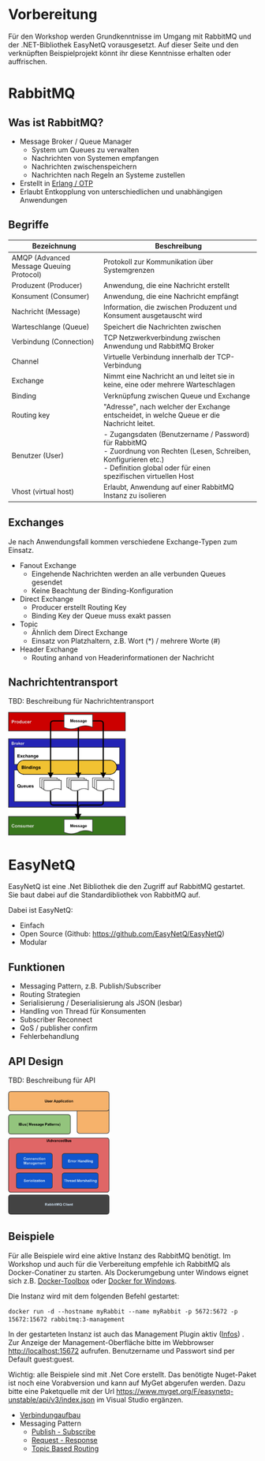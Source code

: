# Vorbereitung

Für den Workshop werden Grundkenntnisse im Umgang mit RabbitMQ und der .NET-Bibliothek EasyNetQ vorausgesetzt.
Auf dieser Seite und den verknüpften Beispielprojekt könnt ihr diese Kenntnisse erhalten oder auffrischen.

# RabbitMQ
## Was ist RabbitMQ?
- Message Broker / Queue Manager
    - System um Queues zu verwalten
    - Nachrichten von Systemen empfangen
    - Nachrichten zwischenspeichern
    - Nachrichten nach Regeln an Systeme zustellen
- Erstellt in <a href="https://de.wikipedia.org/w/index.php?title=Erlang_(Programmiersprache)" target="_blank"> Erlang / OTP</a>
- Erlaubt Entkopplung von unterschiedlichen und unabhängigen Anwendungen

## Begriffe

Bezeichnung | Beschreibung
------------ | -------------
AMQP (Advanced Message Queuing Protocol) | Protokoll zur Kommunikation über Systemgrenzen
Produzent (Producer) | Anwendung, die eine Nachricht erstellt
Konsument (Consumer) | Anwendung, die eine Nachricht empfängt
Nachricht (Message) | Information, die zwischen Produzent und Konsument ausgetauscht wird
Warteschlange (Queue) | Speichert die Nachrichten zwischen
Verbindung (Connection) | TCP Netzwerkverbindung zwischen Anwendung und RabbitMQ Broker
Channel | Virtuelle Verbindung innerhalb der TCP-Verbindung
Exchange | Nimmt eine Nachricht an und leitet sie in keine, eine oder mehrere Warteschlagen
Binding | Verknüpfung zwischen Queue und Exchange
Routing key | "Adresse", nach welcher der Exchange entscheidet, in welche Queue er die Nachricht leitet.
Benutzer (User) | - Zugangsdaten (Benutzername / Password) für RabbitMQ <br/>- Zuordnung von Rechten (Lesen, Schreiben, Konfigurieren etc.) <br/>- Definition global oder für einen spezifischen virtuellen Host
Vhost (virtual host) | Erlaubt, Anwendung auf einer RabbitMQ Instanz zu isolieren


## Exchanges
Je nach Anwendungsfall kommen verschiedene Exchange-Typen zum Einsatz.
- Fanout Exchange
    - Eingehende Nachrichten werden an alle verbunden Queues gesendet
    - Keine Beachtung der Binding-Konfiguration
- Direct Exchange
    - Producer erstellt Routing Key
    - Binding Key der Queue muss exakt passen
- Topic
    - Ähnlich dem Direct Exchange
    - Einsatz von Platzhaltern, z.B. Wort (*) / mehrere Worte (#)
- Header Exchange
    - Routing anhand von Headerinformationen der Nachricht

## Nachrichtentransport
TBD: Beschreibung für Nachrichtentransport

<img src="../images/MessageFlow.png" height=250px  alt="Übersicht Nachrichtentransport" />
 
# EasyNetQ
EasyNetQ ist eine .Net Bibliothek die den Zugriff auf RabbitMQ gestartet. Sie baut dabei auf die Standardibliothek von RabbitMQ auf.

Dabei ist EasyNetQ:
- Einfach
- Open Source (Github: <a href="https://github.com/EasyNetQ/EasyNetQ" target="_blank">https://github.com/EasyNetQ/EasyNetQ</a>)
- Modular

## Funktionen
- Messaging Pattern, z.B. Publish/Subscriber
- Routing Strategien
- Serialisierung / Deserialisierung als JSON (lesbar)
- Handling von Thread für Konsumenten
- Subscriber Reconnect
- QoS / publisher confirm
- Fehlerbehandlung

## API Design
TBD: Beschreibung für API

<img src="../images/EasyNetQ.png" alt="API Design EasyNetQ" height=250px />

## Beispiele
Für alle Beispiele wird eine aktive Instanz des RabbitMQ benötigt. Im Workshop und auch für die Verbereitung empfehle ich RabbitMQ als Docker-Conatiner zu starten.
Als Dockerumgebung unter Windows eignet sich z.B. <a href="https://www.docker.com/products/docker-toolbox" target="_blank">Docker-Toolbox</a> oder <a href="https://docs.docker.com/docker-for-windows/" target="_blank"> Docker for Windows</a>.

Die Instanz wird mit dem folgenden Befehl gestartet:

    docker run -d --hostname myRabbit --name myRabbit -p 5672:5672 -p 15672:15672 rabbitmq:3-management

In der gestarteten Instanz ist auch das Management Plugin aktiv (<a href="https://www.rabbitmq.com/management.html" alt="Infoseite Management PlugIn" target="_blank">Infos</a>) . Zur Anzeige der Management-Oberfläche bitte im Webbrowser <a href="http://localhost:15672" target="_blank"> http://localhost:15672</a> aufrufen. Benutzername und Passwort sind per Default guest:guest.

Wichtig: alle Beispiele sind mit .Net Core erstellt. Das benötigte Nuget-Paket ist noch eine Vorabversion und kann auf MyGet abgerufen werden. Dazu bitte eine Paketquelle mit der Url https://www.myget.org/F/easynetq-unstable/api/v3/index.json im Visual Studio ergänzen.

- <a href="Connecting/">Verbindungaufbau</a>
- Messaging Pattern
    - <a href="PublishSubscribe/">Publish - Subscribe</a>
    - <a href="RequestResponse/">Request - Response</a>
    - <a href="TopicBasedRouting/">Topic Based Routing</a>